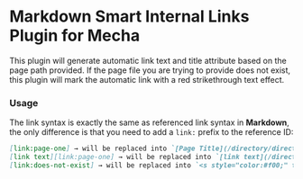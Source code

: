Markdown Smart Internal Links Plugin for Mecha
==============================================

This plugin will generate automatic link text and title attribute based on the page path provided. If the page file you are trying to provide does not exist, this plugin will mark the automatic link with a red strikethrough text effect.

### Usage

The link syntax is exactly the same as referenced link syntax in **Markdown**, the only difference is that you need to add a `link:` prefix to the reference ID:

~~~ .markdown
[link:page-one] → will be replaced into `[Page Title](/directory/directory/page-one "Page Title")`
[link text][link:page-one] → will be replaced into `[link text](/directory/directory/page-one "Page Title")`
[link:does-not-exist] → will be replaced into `<s style="color:#f00;" title="[link:does-not-exist]">link broken</s>`
~~~